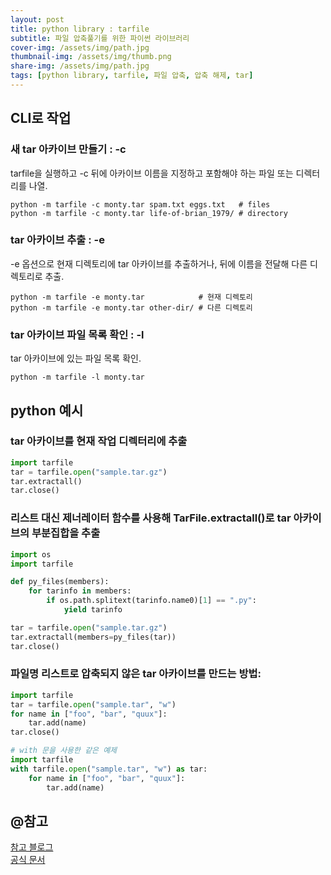 ```yaml
---
layout: post
title: python library : tarfile
subtitle: 파일 압축풀기를 위한 파이썬 라이브러리
cover-img: /assets/img/path.jpg
thumbnail-img: /assets/img/thumb.png
share-img: /assets/img/path.jpg
tags: [python library, tarfile, 파일 압축, 압축 해제, tar]
---
```

##  CLI로 작업
### 새 tar 아카이브 만들기 : -c
tarfile을 실행하고 -c 뒤에 아카이브 이름을 지정하고 포함해야 하는 파일 또는 디렉터리를 나열.
```commandline
python -m tarfile -c monty.tar spam.txt eggs.txt   # files
python -m tarfile -c monty.tar life-of-brian_1979/ # directory
```
### tar 아카이브 추출 : -e
-e 옵션으로 현재 디렉토리에 tar 아카이브를 추출하거나, 뒤에 이름을 전달해 다른 디렉토리로 추출.
```commandline
python -m tarfile -e monty.tar            # 현재 디렉토리
python -m tarfile -e monty.tar other-dir/ # 다른 디렉토리
```

### tar 아카이브 파일 목록 확인 : -l
tar 아카이브에 있는 파일 목록 확인.
```commandline
python -m tarfile -l monty.tar
```

## python 예시
### tar 아카이브를 현재 작업 디렉터리에 추출
```python
import tarfile
tar = tarfile.open("sample.tar.gz")
tar.extractall()
tar.close()
```

### 리스트 대신 제너레이터 함수를 사용해 TarFile.extractall()로 tar 아카이브의 부분집합을 추출
```python
import os
import tarfile

def py_files(members):
    for tarinfo in members:
        if os.path.splitext(tarinfo.name0)[1] == ".py":
            yield tarinfo

tar = tarfile.open("sample.tar.gz")
tar.extractall(members=py_files(tar))
tar.close()
```

### 파일명 리스트로 압축되지 않은 tar 아카이브를 만드는 방법:
```python
import tarfile
tar = tarfile.open("sample.tar", "w")
for name in ["foo", "bar", "quux"]:
    tar.add(name)
tar.close()
```
```python
# with 문을 사용한 같은 예제
import tarfile
with tarfile.open("sample.tar", "w") as tar:
    for name in ["foo", "bar", "quux"]:
        tar.add(name)
```


## @참고
[참고 블로그](https://velog.io/@changdaeoh/pythonfiledownloadfromurl)    
[공식 문서](https://docs.python.org/ko/3/library/tarfile.html)

